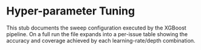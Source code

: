 # Hyper-parameter Tuning

This stub documents the sweep configuration executed by the XGBoost pipeline.
On a full run the file expands into a per-issue table showing the accuracy and
coverage achieved by each learning-rate/depth combination.
